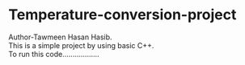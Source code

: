 # Temperature-conversion-project
Author-Tawmeen Hasan Hasib.
<br>
This is a simple project by using basic C++.
<br>
To run this code..................
